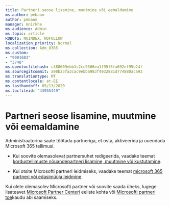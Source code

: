 ```yaml
---
title: Partneri seose lisamine, muutmine või eemaldamine
ms.author: pebaum
author: pebaum
manager: mnirkhe
ms.audience: Admin
ms.topic: article
ROBOTS: NOINDEX, NOFOLLOW
localization_priority: Normal
ms.collection: Adm_O365
ms.custom:
- "9001683"
- "3748"
ms.openlocfilehash: c388609ebb1c2cc9506ea1f95f5fa692ef95b24f
ms.sourcegitcommit: a98b25fa3cac9ebba983f4932881d774880aca93
ms.translationtype: MT
ms.contentlocale: et-EE
ms.lasthandoff: 05/13/2020
ms.locfileid: "43955449"
---
```

# <a name="add-change-or-remove-a-partner-relationship"></a>Partneri seose lisamine, muutmine või eemaldamine

Administraatorina saate töötada partneriga, et osta, aktiveerida ja uuendada Microsoft 365 tellimusi. 

- Kui soovite olemasolevat partnersuhet redigeerida, vaadake teemat [kordustellimuste nõuandepartneri lisamine, muutmine või kustutamine](https://docs.microsoft.com/microsoft-365/admin/misc/add-partner?view=o365-worldwide).

- Kui otsite Microsofti partneri leidmiseks, vaadake teemat [microsoft 365 partneri või edasimüüja leidmine](https://docs.microsoft.com/microsoft-365/admin/manage/find-your-partner-or-reseller?view=o365-worldwide).

Kui olete olemasolev Microsofti partner või soovite saada üheks, lugege lisateavet [Microsoft Partner Centeri](https://support.microsoft.com/help/4499930/partner-center-overview) eeliste kohta või [Microsofti partneri toe](https://aka.ms/partnersupport)kaudu abi saamiseks.
